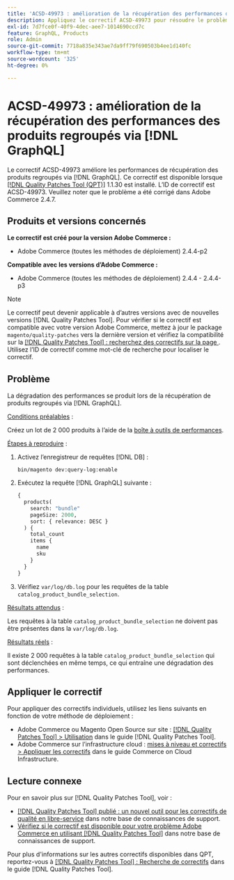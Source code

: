 ```yaml
---
title: 'ACSD-49973 : amélioration de la récupération des performances des produits regroupés via [!DNL GraphQL]'
description: Appliquez le correctif ACSD-49973 pour résoudre le problème Adobe Commerce où la dégradation des performances se produit lors de la récupération de produits regroupés via [!DNL GraphQL].
exl-id: 7d7fce0f-40f9-4dec-aee7-1014690ccd7c
feature: GraphQL, Products
role: Admin
source-git-commit: 7718a835e343ae7da9ff79f690503b4ee1d140fc
workflow-type: tm+mt
source-wordcount: '325'
ht-degree: 0%

---
```


# ACSD-49973 : amélioration de la récupération des performances des produits regroupés via [!DNL GraphQL]

Le correctif ACSD-49973 améliore les performances de récupération des produits regroupés via [!DNL GraphQL]. Ce correctif est disponible lorsque [[!DNL Quality Patches Tool (QPT)]](/help/announcements/adobe-commerce-announcements/magento-quality-patches-released-new-tool-to-self-serve-quality-patches.md) 1.1.30 est installé. L’ID de correctif est ACSD-49973. Veuillez noter que le problème a été corrigé dans Adobe Commerce 2.4.7.

## Produits et versions concernés

**Le correctif est créé pour la version Adobe Commerce :**

* Adobe Commerce (toutes les méthodes de déploiement) 2.4.4-p2

**Compatible avec les versions d’Adobe Commerce :**

* Adobe Commerce (toutes les méthodes de déploiement) 2.4.4 - 2.4.4-p3

>[!NOTE]
>
>Le correctif peut devenir applicable à d’autres versions avec de nouvelles versions [!DNL Quality Patches Tool]. Pour vérifier si le correctif est compatible avec votre version Adobe Commerce, mettez à jour le package `magento/quality-patches` vers la dernière version et vérifiez la compatibilité sur la [[!DNL Quality Patches Tool] : recherchez des correctifs sur la page ](https://experienceleague.adobe.com/tools/commerce-quality-patches/index.html). Utilisez l’ID de correctif comme mot-clé de recherche pour localiser le correctif.

## Problème

La dégradation des performances se produit lors de la récupération de produits regroupés via [!DNL GraphQL].

<u>Conditions préalables</u> :

Créez un lot de 2 000 produits à l’aide de la [boîte à outils de performances](https://experienceleague.adobe.com/docs/commerce-operations/configuration-guide/cli/generate-data.html).

<u>Étapes à reproduire</u> :

1. Activez l’enregistreur de requêtes [!DNL DB] :

   ```
   bin/magento dev:query-log:enable
   ```

1. Exécutez la requête [!DNL GraphQL] suivante :

   ```GraphQL
   {
     products(
       search: "bundle"
       pageSize: 2000,
       sort: { relevance: DESC }
     ) {
       total_count
       items {
         name
         sku
       }
     }
   }
   ```

1. Vérifiez `var/log/db.log` pour les requêtes de la table `catalog_product_bundle_selection`.

<u>Résultats attendus</u> :

Les requêtes à la table `catalog_product_bundle_selection` ne doivent pas être présentes dans la `var/log/db.log`.

<u>Résultats réels</u> :

Il existe 2 000 requêtes à la table `catalog_product_bundle_selection` qui sont déclenchées en même temps, ce qui entraîne une dégradation des performances.

## Appliquer le correctif

Pour appliquer des correctifs individuels, utilisez les liens suivants en fonction de votre méthode de déploiement :

* Adobe Commerce ou Magento Open Source sur site : [[!DNL Quality Patches Tool] > Utilisation](https://experienceleague.adobe.com/docs/commerce-operations/tools/quality-patches-tool/usage.html) dans le guide [!DNL Quality Patches Tool].
* Adobe Commerce sur l’infrastructure cloud : [mises à niveau et correctifs > Appliquer les correctifs](https://experienceleague.adobe.com/docs/commerce-cloud-service/user-guide/develop/upgrade/apply-patches.html) dans le guide Commerce on Cloud Infrastructure.

## Lecture connexe

Pour en savoir plus sur [!DNL Quality Patches Tool], voir :

* [[!DNL Quality Patches Tool] publié : un nouvel outil pour les correctifs de qualité en libre-service](/help/announcements/adobe-commerce-announcements/magento-quality-patches-released-new-tool-to-self-serve-quality-patches.md) dans notre base de connaissances de support.
* [Vérifiez si le correctif est disponible pour votre problème Adobe Commerce en utilisant  [!DNL Quality Patches Tool]](/help/support-tools/patches-available-in-qpt-tool/check-patch-for-magento-issue-with-magento-quality-patches.md) dans notre base de connaissances de support.

Pour plus d&#39;informations sur les autres correctifs disponibles dans QPT, reportez-vous à [[!DNL Quality Patches Tool] : Recherche de correctifs](https://experienceleague.adobe.com/tools/commerce-quality-patches/index.html) dans le guide [!DNL Quality Patches Tool].
